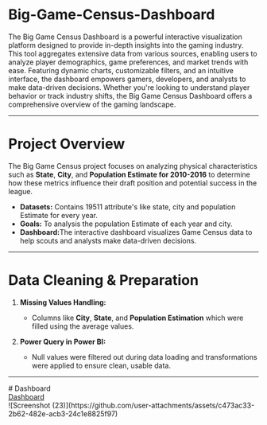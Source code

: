 # Big-Game-Census-Dashboard
The Big Game Census Dashboard is a powerful interactive visualization platform designed to provide in-depth insights into the gaming industry. This tool aggregates extensive data from various sources, enabling users to analyze player demographics, game preferences, and market trends with ease. Featuring dynamic charts, customizable filters, and an intuitive interface, the dashboard empowers gamers, developers, and analysts to make data-driven decisions. Whether you're looking to understand player behavior or track industry shifts, the Big Game Census Dashboard offers a comprehensive overview of the gaming landscape.<hr>

# Project Overview
<p>The Big Game Census project focuses on analyzing physical characteristics such as <b>State</b>, <b>City</b>, and <b>Population Estimate for 2010-2016</b> to determine how these metrics influence their draft position and potential success in the league.
<ul>
  <li><b>Datasets:</b> Contains 19511 attribute's like state, city and population Estimate for every year.</li>
  <li><b>Goals:</b> To analysis the population Estimate of each  year and city.</li>
  <li><b>Dashboard:</b>The interactive dashboard visualizes Game Census data to help scouts and analysts make data-driven decisions.</li>
</ul></p><hr>

#  Data Cleaning & Preparation
<ol dir="auto">
<li>
<p dir="auto"><strong>Missing Values Handling:</strong></p>
<ul dir="auto">
<li>Columns like <strong>City</strong>, <strong>State</strong>, and <strong>Population Estimation</strong> which were filled using the average values.</li>
</ul>
</li>
<li>
<p dir="auto"><strong>Power Query in Power BI:</strong></p>
<ul dir="auto">
<li>Null values were filtered out during data loading and transformations were applied to ensure clean, usable data.</li>
</ul>
</li>
</ol> <hr>
# Dashboard
<br>
<a href=https://github-production-user-asset-6210df.s3.amazonaws.com/181059775/369629163-c473ac33-2b62-482e-acb3-24c1e8825f97.png?X-Amz-Algorithm=AWS4-HMAC-SHA256&X-Amz-Credential=AKIAVCODYLSA53PQK4ZA%2F20240921%2Fus-east-1%2Fs3%2Faws4_request&X-Amz-Date=20240921T150822Z&X-Amz-Expires=300&X-Amz-Signature=c9e0771425aba183c9fbb669d7863c0b96479ffe9413f233d8d3c1ffc6405360&X-Amz-SignedHeaders=host> Dashboard</a> <br>
![Screenshot (23)](https://github.com/user-attachments/assets/c473ac33-2b62-482e-acb3-24c1e8825f97)

